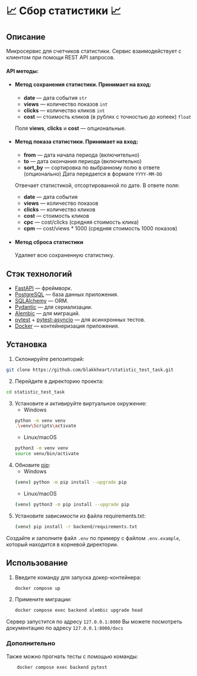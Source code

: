 
# 📈 Сбор статистики 📈

## Описание


Микросервис для счетчиков статистики. Сервис взаимодействует с клиентом при помощи REST API запросов.

#### API методы:

 - #### Метод сохранения статистики. Принимает на вход:
   
   -   **date**  — дата события ``str``
   -   **views**  — количество показов ``int``
   -   **clicks**  — количество кликов	``int``
   -   **cost**  — стоимость кликов (в рублях с точностью до копеек) ``float``
   
   Поля  **views**,  **clicks**  и  **cost**  — опциональные.
   
- #### Метод показа статистики. Принимает на вход:
   
   -   **from**  — дата начала периода (включительно)
   -   **to**  — дата окончания периода (включительно)
    -   **sort_by**  — сортировка по выбранному полю в ответе (опционально)
   Дата передается в формате ``YYYY-MM-DD``
  
   Отвечает статистикой, отсортированной по дате. В ответе поля:
   
   -   **date**  — дата события
   -   **views**  — количество показов
   -   **clicks**  — количество кликов
   -   **cost**  — стоимость кликов
   -   **cpc**  — cost/clicks (средняя стоимость клика)
   -   **cpm**  — cost/views * 1000 (средняя стоимость 1000 показов)
   
-  #### Метод сброса статистики
   Удаляет всю сохраненную статистику.

## Стэк технологий

-  [FastAPI](https://fastapi.tiangolo.com/)  — фреймворк.
-  [PostgreSQL](https://www.postgresql.org/)  — база данных приложения.
- [SQLAlchemy](https://www.sqlalchemy.org/)  — ORM.
- [Pydantic](https://docs.pydantic.dev/latest/)  — для сериализации.
- [Alembic](https://alembic.sqlalchemy.org/en/latest/)  — для миграций.
-  [pytest](https://docs.pytest.org/en/8.0.x/)  +  [pytest-asyncio](https://pypi.org/project/pytest-asyncio/)  — для асинхронных тестов.
- [Docker](https://www.docker.com/) — контейнеризация приложения.

## Установка

1. Склонируйте репозиторий:
```bash
git clone https://github.com/blakkheart/statistic_test_task.git
```
2. Перейдите в директорию проекта:
```bash
cd statistic_test_task
```
3. Установите и активируйте виртуальное окружение:
   - Windows
   ```bash
   python -m venv venv
   .\venv\Scripts\activate
   ```
   - Linux/macOS
   ```bash
   python3 -m venv venv
   source venv/bin/activate
   ```
4. Обновите [pip](https://pip.pypa.io/en/stable/):
   - Windows
   ```bash
   (venv) python -m pip install --upgrade pip
   ```
   - Linux/macOS
   ```bash
   (venv) python3 -m pip install --upgrade pip
   ```
5. Установите зависимости из файла requirements.txt:
   ```bash
   (venv) pip install -r backend/requirements.txt
   ```
Создайте и заполните файл `.env` по примеру с файлом `.env.example`, который находится в корневой директории.



## Использование  

1. Введите команду для запуска докер-контейнера:
	```bash
	docker compose up
	```
2.  Примените миграции:
	```bash
	docker compose exec backend alembic upgrade head
	```

Сервер запустится по адресу ```127.0.0.1:8000```
Вы можете посмотреть документацию по адресу ```127.0.0.1:8000/docs```




### Дополнительно
Также можно прогнать тесты с помощью команды:
```bash
	docker compose exec backend pytest
```